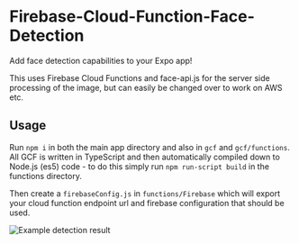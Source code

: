 # Firebase-Cloud-Function-Face-Detection
Add face detection capabilities to your Expo app!

This uses Firebase Cloud Functions and face-api.js for the server side processing of the image, but can easily be changed over to work on AWS etc.

## Usage

Run `npm i` in both the main app directory and also in `gcf` and `gcf/functions`. All GCF is written in TypeScript and then automatically compiled down to Node.js (es5) code - to do this simply run `npm run-script build` in the functions directory.

Then create a `firebaseConfig.js` in `functions/Firebase` which will export your cloud function endpoint url and firebase configuration that should be used.

![Example detection result](https://thomas-coldwell.github.com/Firebase-Cloud-Function-Face-Detection/images/example.png)
